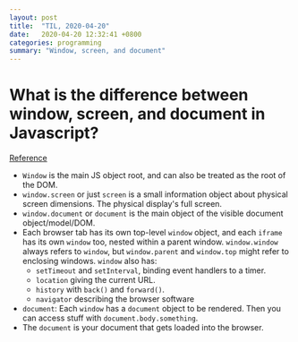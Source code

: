 ```yaml
---
layout: post
title:  "TIL, 2020-04-20"
date:   2020-04-20 12:32:41 +0800
categories: programming
summary: "Window, screen, and document"
---
```


# What is the difference between window, screen, and document in Javascript?
[Reference](https://stackoverflow.com/questions/9895202/what-is-the-difference-between-window-screen-and-document-in-javascript)

- `Window` is the main JS object root, and can also be treated as the root of the DOM.
- `window.screen` or just `screen` is a small information object about physical screen dimensions. The physical display's full screen.
- `window.document` or `document` is the main object of the visible document object/model/DOM.
- Each browser tab has its own top-level `window` object, and each `iframe` has its own `window` too, nested within a parent window. `window.window` always refers to `window`, but `window.parent` and `window.top` might refer to enclosing windows. `window` also has:
  - `setTimeout` and `setInterval`, binding event handlers to a timer.
  - `location` giving the current URL.
  - `history` with `back()` and `forward()`.
  - `navigator` describing the browser software
- `document`: Each `window` has a `document` object to be rendered. Then you can access stuff with `document.body.something`.
- The `document` is your document that gets loaded into the browser.
